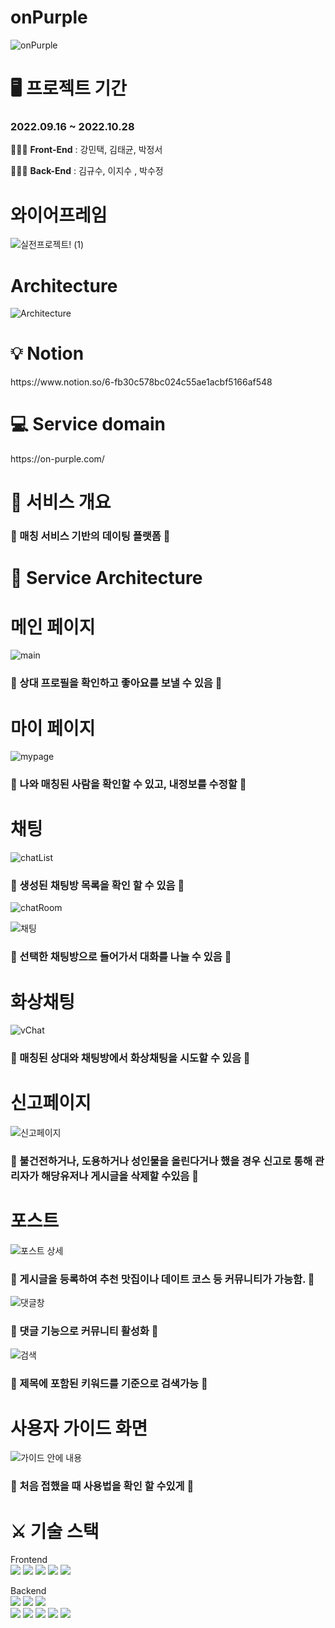 <h1>onPurple</h1>

![onPurple](https://user-images.githubusercontent.com/110080748/198223943-244610f6-9d25-43ad-846a-fe6b18f5830f.jpg)
<h1>🖥 프로젝트 기간</h1>
<h3>2022.09.16 ~ 2022.10.28</h3>

👨‍👩‍👧 **Front-End** : 강민택, 김태균, 박정서

👨‍👩‍👧 **Back-End** : 김규수, 이지수 , 박수정
# 와이어프레임
![실전프로젝트! (1)](https://user-images.githubusercontent.com/110080748/192676235-e32f6c86-012c-45e9-98da-6fd601010b79.jpg)

# Architecture
![Architecture](https://user-images.githubusercontent.com/85295433/198506751-0c7ec51c-cfbe-42b6-a24b-b3f11b63ac36.png)


<h1>💡 Notion</h1>
https://www.notion.so/6-fb30c578bc024c55ae1acbf5166af548

<h1>💻 Service domain</h1>
https://on-purple.com/

<h1>🔖 서비스 개요</h1>
<h3>💜 매칭 서비스 기반의 데이팅 플랫폼 💜</h3>

# 📑 Service Architecture

# 메인 페이지
![main](https://user-images.githubusercontent.com/109732299/198250056-8c37948f-83cb-42f0-84c7-9227a72b6849.png)

<h3>💜 상대 프로필을 확인하고 좋아요를 보낼 수 있음 💜</h3>


# 마이 페이지
![mypage](https://user-images.githubusercontent.com/109732299/198250420-17f5afff-f642-4e66-a145-51ee70765484.png)

<h3>💜 나와 매칭된 사람을 확인할 수 있고, 내정보를 수정할  💜</h3>

# 채팅
![chatList](https://user-images.githubusercontent.com/109732299/198250525-47f61288-21f2-4092-9ab8-a32401d09ffc.png)



<h3>💜 생성된 채팅방 목록을 확인 할 수 있음 💜</h3>

![chatRoom](https://user-images.githubusercontent.com/109732299/198250583-77a1ce2b-ecbc-4ce7-91ce-5436499645d1.png)

![채팅](https://user-images.githubusercontent.com/110080748/198822018-901bbb3f-b05b-491e-b25a-c48fb200e35b.gif)


<h3>💜 선택한 채팅방으로 들어가서 대화를 나눌 수 있음 💜</h3>


# 화상채팅
![vChat](https://user-images.githubusercontent.com/109732299/198251256-1eb928ab-816c-4e26-919f-3b80c5c63b54.png)





<h3>💜 매칭된 상대와 채팅방에서 화상채팅을 시도할 수 있음 💜</h3>


# 신고페이지

![신고페이지](https://user-images.githubusercontent.com/109732299/198251427-0b582601-ad6c-481c-9453-2004f29eb941.png)


<h3>💜 불건전하거나, 도용하거나 성인물을 올린다거나 했을 경우 신고로 통해 관리자가 해당유저나 게시글을 삭제할 수있음 💜</h3>

 # 포스트
 ![포스트 상세](https://user-images.githubusercontent.com/109732299/198251834-73ec00d3-3bd4-417a-acc8-c44b2d544679.png)


 
 
<h3>💜 게시글을 등록하여 추천 맛집이나 데이트 코스 등 커뮤니티가 가능함. 💜</h3>
 



![댓글창](https://user-images.githubusercontent.com/109732299/198251903-5a717ca8-7172-40e2-a48e-e03c7b8c948b.png)



<h3>💜 댓글 기능으로 커뮤니티 활성화 💜</h3>

![검색](https://user-images.githubusercontent.com/110080748/198822105-aa4934dd-ecfc-4983-b5fc-4f112309b4a9.gif)
<h3>💜 제목에 포함된 키워드를 기준으로 검색가능 💜</h3>


# 사용자 가이드 화면
![가이드 안에 내용](https://user-images.githubusercontent.com/109732299/198252109-acebe1d7-d899-4766-bb82-0cf4af5ec999.png)


<h3>💜 처음 접했을 때 사용법을 확인 할 수있게  💜</h3>



# ⚔️ 기술 스택

Frontend    
<img src="https://img.shields.io/badge/CSS Modules-000000?style=for-the-badge&logo=CSS Modules&logoColor=white">
<img src="https://img.shields.io/badge/JavaScript-F7DF1E?style=for-the-badge&logo=JavaScript&logoColor=white">
<img src="https://img.shields.io/badge/React-61DAFB?style=for-the-badge&logo=React&logoColor=white">
<img src="https://img.shields.io/badge/Redux-764ABC?style=for-the-badge&logo=Redux&logoColor=white">
<img src="https://img.shields.io/badge/Axios-5A29E4?style=for-the-badge&logo=Axios&logoColor=white">

Backend   
<img src="https://img.shields.io/badge/Spring-6DB33F?style=for-the-badge&logo=Spring&logoColor=white">
<img src="https://img.shields.io/badge/Spring Boot-6DB33F?style=for-the-badge&logo=Spring Boot&logoColor=white">
<img src="https://img.shields.io/badge/Spring Security-6DB33F?style=for-the-badge&logo=Spring Security&logoColor=white">   
<img src="https://img.shields.io/badge/JSON Web Tokens-000000?style=for-the-badge&logo=JSON Web Tokens&logoColor=white">
<img src="https://img.shields.io/badge/IntelliJ IDEA-000000?style=for-the-badge&logo=IntelliJ IDEA&logoColor=white"> 
<img src="https://img.shields.io/badge/Postman-FF6C37?style=for-the-badge&logo=Postman&logoColor=white"> 
<img src="https://img.shields.io/badge/Amazon S3-569A31?style=for-the-badge&logo=Amazon S3&logoColor=white"> 
<img src="https://img.shields.io/badge/Amazon EC2-FF9900?style=for-the-badge&logo=Amazon EC2&logoColor=white"> 



